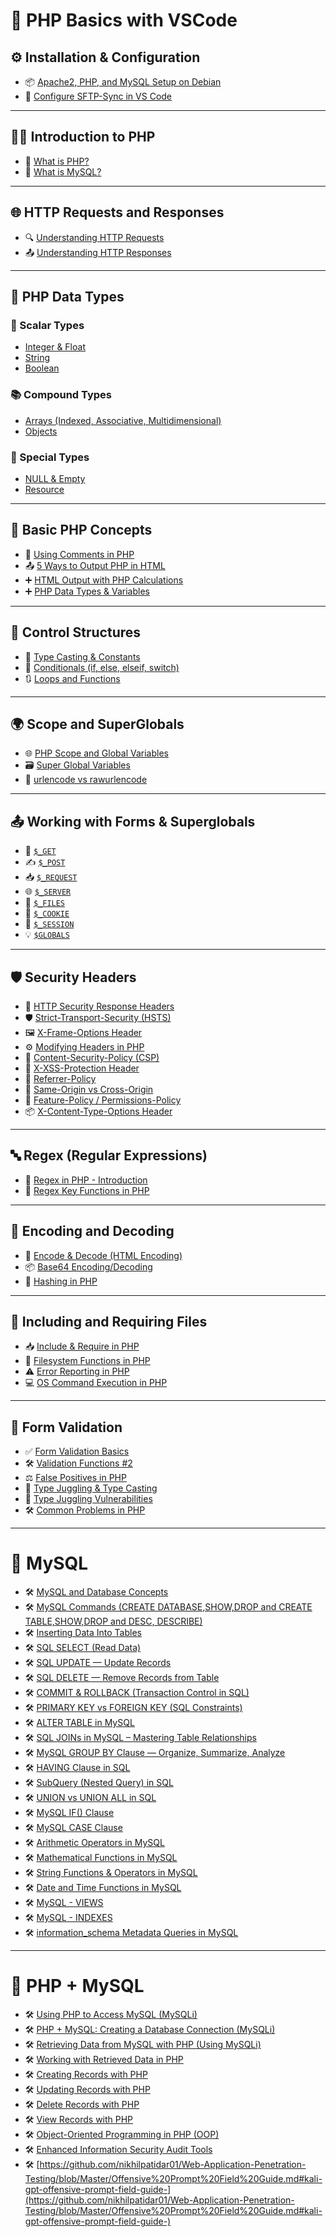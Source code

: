 
# 📘 PHP Basics with VSCode

## ⚙️ Installation & Configuration

* 📦 [Apache2, PHP, and MySQL Setup on Debian](https://github.com/nikhilpatidar01/Web-Application-Penetration-Testing/blob/Master/1.%20PHP%20Basics%20with%20VSCode/01.%20PHP%2C%20VSCode%2C%20Server%20Setup/01.%20Debian%20Apache2%20PHP%20MySQL%20Install%20and%20Setup.md#web-penetration-testing)
* 🔄 [Configure SFTP-Sync in VS Code](https://github.com/nikhilpatidar01/Web-Application-Penetration-Testing/blob/Master/1.%20PHP%20Basics%20with%20VSCode/01.%20PHP%2C%20VSCode%2C%20Server%20Setup/02.%20sftp-sync%20in%20VS%20Code.md#-how-to-install-and-set-up-sftp-sync-by-natizyskunk)

---

## 🧑‍💻 Introduction to PHP

* 📖 [What is PHP?](https://github.com/nikhilpatidar01/Web-Application-Penetration-Testing/blob/Master/1.%20PHP%20Basics%20with%20VSCode/02.%20Introduction%20of%20PHP/01.%20What%20is%20PHP.md#-php)
* 💾 [What is MySQL?](https://github.com/nikhilpatidar01/Web-Application-Penetration-Testing/blob/Master/1.%20PHP%20Basics%20with%20VSCode/02.%20Introduction%20of%20PHP/02.%20What%20is%20MySQL.md#-mysql)

---

## 🌐 HTTP Requests and Responses

* 🔍 [Understanding HTTP Requests](https://github.com/nikhilpatidar01/Web-Application-Penetration-Testing/blob/Master/1.%20PHP%20Basics%20with%20VSCode/03.%20HTTP%20Concepts/01.%20HTTP%20Requests%20and%20Responses.md#-web-fundamentals)
* 📤 [Understanding HTTP Responses](https://github.com/nikhilpatidar01/Web-Application-Penetration-Testing/blob/Master/1.%20PHP%20Basics%20with%20VSCode/03.%20HTTP%20Concepts/01.%20HTTP%20Requests%20and%20Responses.md#2%EF%B8%8F%E2%83%A3-what-is-an-http-response)

---

## 🧱 PHP Data Types

### 🔢 Scalar Types

* [Integer & Float](https://github.com/nikhilpatidar01/Web-Application-Penetration-Testing/blob/Master/1.%20PHP%20Basics%20with%20VSCode/04.%20PHP%20Data%20Types/01.%20Scalar%20Types/01.%20Integer%20and%20Float.md#-numbers-in-php)
* [String](https://github.com/nikhilpatidar01/Web-Application-Penetration-Testing/blob/Master/1.%20PHP%20Basics%20with%20VSCode/04.%20PHP%20Data%20Types/01.%20Scalar%20Types/02.%20String.md#php-strings)
* [Boolean](https://github.com/nikhilpatidar01/Web-Application-Penetration-Testing/blob/Master/1.%20PHP%20Basics%20with%20VSCode/04.%20PHP%20Data%20Types/01.%20Scalar%20Types/03.%20Boolean.md#what-is-a-boolean)

### 📚 Compound Types

* [Arrays (Indexed, Associative, Multidimensional)](https://github.com/nikhilpatidar01/Web-Application-Penetration-Testing/blob/Master/1.%20PHP%20Basics%20with%20VSCode/04.%20PHP%20Data%20Types/02.%20Compound%20Types/01.%20Arrays.md#-arrays-in-php)
* [Objects](https://github.com/nikhilpatidar01/Web-Application-Penetration-Testing/blob/Master/1.%20PHP%20Basics%20with%20VSCode/04.%20PHP%20Data%20Types/02.%20Compound%20Types/02.%20Objects.md#-objects-in-php)

### 🧩 Special Types

* [NULL & Empty](https://github.com/nikhilpatidar01/Web-Application-Penetration-Testing/blob/Master/1.%20PHP%20Basics%20with%20VSCode/04.%20PHP%20Data%20Types/03.%20Special%20Types/01.%20NULL%20and%20Empty.md#null-and-empty-in-php)
* [Resource](https://github.com/nikhilpatidar01/Web-Application-Penetration-Testing/blob/Master/1.%20PHP%20Basics%20with%20VSCode/04.%20PHP%20Data%20Types/03.%20Special%20Types/02.%20Resource.md#resource-in-php)

---

## 📝 Basic PHP Concepts

* 💬 [Using Comments in PHP](https://github.com/nikhilpatidar01/Web-Application-Penetration-Testing/blob/Master/1.%20PHP%20Basics%20with%20VSCode/04.%20PHP%20Data%20Types/PHP%20Comments.md#-php-script-understanding-comments)
* 📤 [5 Ways to Output PHP in HTML](https://github.com/nikhilpatidar01/Web-Application-Penetration-Testing/blob/Master/1.%20PHP%20Basics%20with%20VSCode/04.%20PHP%20Data%20Types/PHP%20HTML%20Output%205%20Methods.md#-php-html-output-5-methods-with-examples)
* ➕ [HTML Output with PHP Calculations](https://github.com/nikhilpatidar01/Web-Application-Penetration-Testing/blob/Master/1.%20PHP%20Basics%20with%20VSCode/04.%20PHP%20Data%20Types/PHP%20for%20%20Calculations.md#-using-php-for-html-output-with-calculations-and-text-display)
* ➕ [PHP Data Types & Variables](https://github.com/nikhilpatidar01/Web-Application-Penetration-Testing/blob/Master/1.%20PHP%20Basics%20with%20VSCode/04.%20PHP%20Data%20Types/%20PHP%20Data%20Types%20%26%20Variables.md#php-data-types--variables)

---

## 🧠 Control Structures

* 🔁 [Type Casting & Constants](https://github.com/nikhilpatidar01/Web-Application-Penetration-Testing/blob/Master/1.%20PHP%20Basics%20with%20VSCode/05.%20Control%20Structures/01.%20Type%20Casting%20and%20Constants.md#-php-type-casting)
* 🔄 [Conditionals (if, else, elseif, switch)](https://github.com/nikhilpatidar01/Web-Application-Penetration-Testing/blob/Master/1.%20PHP%20Basics%20with%20VSCode/05.%20Control%20Structures/02.%20Conditional%20If%20and%20Switch%20Statements.md#-php-control-structures)
* 🔃 [Loops and Functions](https://github.com/nikhilpatidar01/Web-Application-Penetration-Testing/blob/Master/1.%20PHP%20Basics%20with%20VSCode/05.%20Control%20Structures/03.%20Loops%20in%20PHP.md#php-loops-and-functions)

---

## 🌍 Scope and SuperGlobals

* 🌐 [PHP Scope and Global Variables](https://github.com/nikhilpatidar01/Web-Application-Penetration-Testing/blob/Master/1.%20PHP%20Basics%20with%20VSCode/06.%20Superglobals%20and%20Scope/01.%20Scope%20and%20Global%20Variables.md#php-scope-and-global-variables)
* 🗃️ [Super Global Variables](https://github.com/nikhilpatidar01/Web-Application-Penetration-Testing/blob/Master/1.%20PHP%20Basics%20with%20VSCode/06.%20Superglobals%20and%20Scope/02.%20Super%20Global%20Variables.md#-php-super-global-variables)
* 🧪 [urlencode vs rawurlencode](https://github.com/nikhilpatidar01/Web-Application-Penetration-Testing/blob/Master/1.%20PHP%20Basics%20with%20VSCode/06.%20Superglobals%20and%20Scope/Urlencode%20and%20Rawurlencode.md#urlencode-and-rawurlencode-in-php)


---

## 📤 Working with Forms & Superglobals

* 🔎 [`$_GET`](https://github.com/nikhilpatidar01/Web-Application-Penetration-Testing/blob/Master/1.%20PHP%20Basics%20with%20VSCode/07.%20SuperGlobals%20and%20Forms/01.%20$_GET.md#_get)
* ✍️ [`$_POST`](https://github.com/nikhilpatidar01/Web-Application-Penetration-Testing/blob/Master/1.%20PHP%20Basics%20with%20VSCode/07.%20SuperGlobals%20and%20Forms/02.%20%24_POST.md#_post-in-php)
* 📥 [`$_REQUEST`](https://github.com/nikhilpatidar01/Web-Application-Penetration-Testing/blob/Master/1.%20PHP%20Basics%20with%20VSCode/07.%20SuperGlobals%20and%20Forms/03.%20%24_REQUEST.md#_request-in-php)
* 🌐 [`$_SERVER`](https://github.com/nikhilpatidar01/Web-Application-Penetration-Testing/blob/Master/1.%20PHP%20Basics%20with%20VSCode/07.%20SuperGlobals%20and%20Forms/04.%20$_SERVER.md#_server)
* 📎 [`$_FILES`](https://github.com/nikhilpatidar01/Web-Application-Penetration-Testing/blob/Master/1.%20PHP%20Basics%20with%20VSCode/07.%20SuperGlobals%20and%20Forms/05.%20$_FILES.md#_files-upload-in-php)
* 🍪 [`$_COOKIE`](https://github.com/nikhilpatidar01/Web-Application-Penetration-Testing/blob/Master/1.%20PHP%20Basics%20with%20VSCode/07.%20SuperGlobals%20and%20Forms/06.%20%24_COOKIE.md#_cookie)
* 🔐 [`$_SESSION`](https://github.com/nikhilpatidar01/Web-Application-Penetration-Testing/blob/Master/1.%20PHP%20Basics%20with%20VSCode/07.%20SuperGlobals%20and%20Forms/07.%20$_SESSION.md#_session)
* 💡 [`$GLOBALS`](https://github.com/nikhilpatidar01/Web-Application-Penetration-Testing/blob/Master/1.%20PHP%20Basics%20with%20VSCode/07.%20SuperGlobals%20and%20Forms/08.%20%24GLOBALS.md#globals)

---

## 🛡️ Security Headers

* 🔎 [HTTP Security Response Headers](https://github.com/nikhilpatidar01/Web-Application-Penetration-Testing/blob/Master/1.%20PHP%20Basics%20with%20VSCode/08.%20Security%20Header/01.%20HTTP%20Security%20Response%20Headers.md#-http-security-response-headers)
* 🛡️ [Strict-Transport-Security (HSTS)](https://github.com/nikhilpatidar01/Web-Application-Penetration-Testing/blob/Master/1.%20PHP%20Basics%20with%20VSCode/08.%20Security%20Header/02.%20Strict-Transport-Security%20%28HSTS%29.md#strict-transport-security-hsts)
* 🖼️ [X-Frame-Options Header](https://github.com/nikhilpatidar01/Web-Application-Penetration-Testing/blob/Master/1.%20PHP%20Basics%20with%20VSCode/08.%20Security%20Header/03.%20X-Frame-Options%20Header.md#x-frame-options-header)
* ⚙️ [Modifying Headers in PHP](https://github.com/nikhilpatidar01/Web-Application-Penetration-Testing/blob/Master/1.%20PHP%20Basics%20with%20VSCode/08.%20Security%20Header/04.%20Modifying%20Headers.md#modifying-headers-in-php)
* 📜 [Content-Security-Policy (CSP)](https://github.com/nikhilpatidar01/Web-Application-Penetration-Testing/blob/Master/1.%20PHP%20Basics%20with%20VSCode/08.%20Security%20Header/05.%20Content-Security-Policy%20%28CSP%29.md#%EF%B8%8F-content-security-policy-csp-in-ini)
* 🧪 [X-XSS-Protection Header](https://github.com/nikhilpatidar01/Web-Application-Penetration-Testing/blob/Master/1.%20PHP%20Basics%20with%20VSCode/08.%20Security%20Header/06.%20X-XSS%20Protection%20Header.md#%EF%B8%8F-x-xss-protection-header--php-security-lab)
* 🔁 [Referrer-Policy](https://github.com/nikhilpatidar01/Web-Application-Penetration-Testing/blob/Master/1.%20PHP%20Basics%20with%20VSCode/08.%20Security%20Header/07.%20Referrer%20Policy.md#-referrer-policy)
* 🔄 [Same-Origin vs Cross-Origin](https://github.com/nikhilpatidar01/Web-Application-Penetration-Testing/blob/Master/1.%20PHP%20Basics%20with%20VSCode/08.%20Security%20Header/08.%20Same%20Origin%20vs%20Cross%20Origin.md#-same-origin-vs-cross-origin)
* 🚫 [Feature-Policy / Permissions-Policy](https://github.com/nikhilpatidar01/Web-Application-Penetration-Testing/blob/Master/1.%20PHP%20Basics%20with%20VSCode/08.%20Security%20Header/09.%20Feature-Policy%20%28Permissions-Policy%29.md#-feature-policy--permissions-policy)
* 📦 [X-Content-Type-Options Header](https://github.com/nikhilpatidar01/Web-Application-Penetration-Testing/blob/Master/1.%20PHP%20Basics%20with%20VSCode/08.%20Security%20Header/10.%20X-Content%20Type%20Options%20Header.md#-x-content-type-options-header)

---

## 🔤 Regex (Regular Expressions)

* 🧵 [Regex in PHP - Introduction](https://github.com/nikhilpatidar01/Web-Application-Penetration-Testing/blob/Master/1.%20PHP%20Basics%20with%20VSCode/09.%20Regex/01.%20Regular%20Expressions%20%28Regex%29.md#php-regular-expressions-regex)
* 🔧 [Regex Key Functions in PHP](https://github.com/nikhilpatidar01/Web-Application-Penetration-Testing/blob/Master/1.%20PHP%20Basics%20with%20VSCode/09.%20Regex/02.%20Regular%20Expressions%20%28Key%20Functions%29.md#php-regular-expressions---key-functions)

---

## 🔐 Encoding and Decoding

* 🧬 [Encode & Decode (HTML Encoding)](https://github.com/nikhilpatidar01/Web-Application-Penetration-Testing/blob/Master/1.%20PHP%20Basics%20with%20VSCode/10.%20Encoding%20and%20Decoding/01.%20Encode%20and%20Decode%20in%20PHP.md#encode-and-decode-in-php-html-encoding-functions)
* 📦 [Base64 Encoding/Decoding](https://github.com/nikhilpatidar01/Web-Application-Penetration-Testing/blob/Master/1.%20PHP%20Basics%20with%20VSCode/10.%20Encoding%20and%20Decoding/02.%20Base64%20Encoding%20and%20Decoding%20in%20PHP.md#base64-encoding-and-decoding-in-php)
* 🔐 [Hashing in PHP](https://github.com/nikhilpatidar01/Web-Application-Penetration-Testing/blob/Master/1.%20PHP%20Basics%20with%20VSCode/10.%20Encoding%20and%20Decoding/03.%20Hashing%20in%20PHP.md#hashing-in-php)

---

## 📂 Including and Requiring Files

* 📥 [Include & Require in PHP](https://github.com/nikhilpatidar01/Web-Application-Penetration-Testing/blob/Master/1.%20PHP%20Basics%20with%20VSCode/11.%20Including%20and%20Requiring%20Files/01.%20Including%20and%20Requiring%20Files%20in%20PHP.md#including-and-requiring-files-in-php)
* 📁 [Filesystem Functions in PHP](https://github.com/nikhilpatidar01/Web-Application-Penetration-Testing/blob/Master/1.%20PHP%20Basics%20with%20VSCode/11.%20Including%20and%20Requiring%20Files/02.%20Filesystem%20Functions%20in%20PHP.md#-what-are-filesystem-functions)
* ⚠️ [Error Reporting in PHP](https://github.com/nikhilpatidar01/Web-Application-Penetration-Testing/blob/Master/1.%20PHP%20Basics%20with%20VSCode/11.%20Including%20and%20Requiring%20Files/03.%20Error%20Reporting%20in%20PHP.md#php-error-reporting)
* 💻 [OS Command Execution in PHP](https://github.com/nikhilpatidar01/Web-Application-Penetration-Testing/blob/Master/1.%20PHP%20Basics%20with%20VSCode/11.%20Including%20and%20Requiring%20Files/04.%20OS%20Commands%20Execution.md#%EF%B8%8F-php-os-commands-execution)

---

## 📝 Form Validation

* ✅ [Form Validation Basics](https://github.com/nikhilpatidar01/Web-Application-Penetration-Testing/blob/Master/1.%20PHP%20Basics%20with%20VSCode/12.%20Form%20Validation/01.%20Form%20Validation.md#-php-form-validation)
* 🛠️ [Validation Functions #2](https://github.com/nikhilpatidar01/Web-Application-Penetration-Testing/blob/Master/1.%20PHP%20Basics%20with%20VSCode/12.%20Form%20Validation/02.%20Form%20Validation2.md#php-validation-functions2)
* ⚖️ [False Positives in PHP](https://github.com/nikhilpatidar01/Web-Application-Penetration-Testing/blob/Master/1.%20PHP%20Basics%20with%20VSCode/12.%20Form%20Validation/03.%20False%20Positives.md#-false-positives-in-php-comparisons)
* 🔁 [Type Juggling & Type Casting](https://github.com/nikhilpatidar01/Web-Application-Penetration-Testing/blob/Master/1.%20PHP%20Basics%20with%20VSCode/12.%20Form%20Validation/04.%20Type%20Juggling%20and%20Type%20Casting.md#-type-juggling-and-type-casting-in-php)
* 🚨 [Type Juggling Vulnerabilities](https://github.com/nikhilpatidar01/Web-Application-Penetration-Testing/blob/Master/1.%20PHP%20Basics%20with%20VSCode/12.%20Form%20Validation/05.%20Type%20Juggling%20Vulnerabilities%20in%20PHP%20Login%20Forms.md#-fixed-and-complete-typejuggling-loginphp-script)
* 🛠️ [Common Problems in PHP](https://github.com/nikhilpatidar01/Web-Application-Penetration-Testing/blob/Master/1.%20PHP%20Basics%20with%20VSCode/12.%20Form%20Validation/06.%20Common%20Problems%20in%20PHP.md#-common-problems-in-php)

---

# 📘 MySQL

* 🛠️ [MySQL and Database Concepts](https://github.com/nikhilpatidar01/Web-Application-Penetration-Testing/blob/Master/2.%20MySQL/01.%20MySQL/01.%20%20MySQL%20and%20Database%20Concepts.md#-mysql-and-database-concepts)
* 🛠️ [MySQL Commands (CREATE DATABASE,SHOW,DROP and CREATE TABLE,SHOW,DROP and DESC, DESCRIBE)](https://github.com/nikhilpatidar01/Web-Application-Penetration-Testing/blob/Master/2.%20MySQL/01.%20MySQL/02.%20MySQL%20Commands.md#-mysql-commands-create-databaseshowdrop-and-create-tableshowdrop-and-desc-describe)
* 🛠️ [Inserting Data Into Tables](https://github.com/nikhilpatidar01/Web-Application-Penetration-Testing/blob/Master/2.%20MySQL/01.%20MySQL/03.%20Inserting%20Data%20Into%20Tables.md#-inserting-data-into-tables)
* 🛠️ [SQL SELECT (Read Data)](https://github.com/nikhilpatidar01/Web-Application-Penetration-Testing/blob/Master/2.%20MySQL/01.%20MySQL/04.%20Read%20Data%20SQL%20Select.md#-sql-select-read-data)
* 🛠️ [SQL UPDATE — Update Records](https://github.com/nikhilpatidar01/Web-Application-Penetration-Testing/blob/Master/2.%20MySQL/01.%20MySQL/05.%20SQL%20UPDATE.md#%EF%B8%8F-sql-update--update-records)
* 🛠️ [SQL DELETE — Remove Records from Table](https://github.com/nikhilpatidar01/Web-Application-Penetration-Testing/blob/Master/2.%20MySQL/01.%20MySQL/06.%20SQL%20DELETE.md#-sql-delete--remove-records-from-table)
* 🛠️ [COMMIT & ROLLBACK (Transaction Control in SQL)](https://github.com/nikhilpatidar01/Web-Application-Penetration-Testing/blob/Master/2.%20MySQL/01.%20MySQL/07.%20COMMIT%20%26%20ROLLBACK.md#-commit--rollback-transaction-control-in-sql)
* 🛠️ [PRIMARY KEY vs FOREIGN KEY (SQL Constraints)](https://github.com/nikhilpatidar01/Web-Application-Penetration-Testing/blob/Master/2.%20MySQL/01.%20MySQL/08.%20PRIMARY%20KEY%20vs%20FOREIGN%20KEY.md#-primary-key-vs-foreign-key-sql-constraints)
* 🛠️ [ALTER TABLE in MySQL](https://github.com/nikhilpatidar01/Web-Application-Penetration-Testing/blob/Master/2.%20MySQL/01.%20MySQL/09.%20ALTER%20TABLE%20in%20MySQL.md#-alter-table-in-mysql)
* 🛠️ [SQL JOINs in MySQL – Mastering Table Relationships](https://github.com/nikhilpatidar01/Web-Application-Penetration-Testing/blob/Master/2.%20MySQL/01.%20MySQL/10.%20SQL%20JOINs%20in%20MySQL.md#-sql-joins-in-mysql--mastering-table-relationships)
* 🛠️ [MySQL GROUP BY Clause — Organize, Summarize, Analyze](https://github.com/nikhilpatidar01/Web-Application-Penetration-Testing/blob/Master/2.%20MySQL/01.%20MySQL/11.%20%20MySQL%20GROUP%20BY%20.md#-mysql-group-by-clause--organize-summarize-analyze)
* 🛠️ [HAVING Clause in SQL](https://github.com/nikhilpatidar01/Web-Application-Penetration-Testing/blob/Master/2.%20MySQL/01.%20MySQL/12.%20HAVING%20Clause%20in%20SQL.md#-having-clause-in-sql)
* 🛠️ [SubQuery (Nested Query) in SQL](https://github.com/nikhilpatidar01/Web-Application-Penetration-Testing/blob/Master/2.%20MySQL/01.%20MySQL/13.%20SubQuery%20in%20SQL.md#-subquery-nested-query-in-sql)
* 🛠️ [UNION vs UNION ALL in SQL](https://github.com/nikhilpatidar01/Web-Application-Penetration-Testing/blob/Master/2.%20MySQL/01.%20MySQL/14.%20UNION%20vs%20UNION%20ALL%20in%20SQL.md#-union-vs-union-all-in-sql)
* 🛠️ [MySQL IF() Clause](https://github.com/nikhilpatidar01/Web-Application-Penetration-Testing/blob/Master/2.%20MySQL/01.%20MySQL/15.%20IF()%20Clause.md#-mysql-if-clause)
* 🛠️ [MySQL CASE Clause](https://github.com/nikhilpatidar01/Web-Application-Penetration-Testing/blob/Master/2.%20MySQL/01.%20MySQL/16.%20CASE%20Clause.md#-mysql-case-clause)
* 🛠️ [Arithmetic Operators in MySQL](https://github.com/nikhilpatidar01/Web-Application-Penetration-Testing/blob/Master/2.%20MySQL/01.%20MySQL/17.%20Arithmetic%20Operators%20in%20MySQL.md#-arithmetic-operators-in-mysql)
* 🛠️ [Mathematical Functions in MySQL](https://github.com/nikhilpatidar01/Web-Application-Penetration-Testing/blob/Master/2.%20MySQL/01.%20MySQL/18.%20Mathematical%20Functions%20in%20MySQL.md#-mathematical-functions-in-mysql)
* 🛠️ [String Functions & Operators in MySQL](https://github.com/nikhilpatidar01/Web-Application-Penetration-Testing/blob/Master/2.%20MySQL/01.%20MySQL/19.%20String%20Functions%20%26%20Operators%20in%20MySQL.md#-string-functions--operators-in-mysql)
* 🛠️ [Date and Time Functions in MySQL](https://github.com/nikhilpatidar01/Web-Application-Penetration-Testing/blob/Master/2.%20MySQL/01.%20MySQL/20.%20Date%20and%20Time%20Functions%20in%20MySQL.md#%EF%B8%8F-date-and-time-functions-in-mysql)
* 🛠️ [MySQL - VIEWS](https://github.com/nikhilpatidar01/Web-Application-Penetration-Testing/blob/Master/2.%20MySQL/01.%20MySQL/21.%20MySQL%20Views.md#-mysql---views)
* 🛠️ [MySQL - INDEXES](https://github.com/nikhilpatidar01/Web-Application-Penetration-Testing/blob/Master/2.%20MySQL/01.%20MySQL/22.%20MySQL%20Index.md#-mysql--indexes)
* 🛠️ [information_schema Metadata Queries in MySQL](https://github.com/nikhilpatidar01/Web-Application-Penetration-Testing/blob/Master/2.%20MySQL/01.%20MySQL/23.%20Information%20Schema%20Metadata%20Queries.md#-information_schema-metadata-queries-in-mysql)

---

# 📘 PHP + MySQL

* 🛠️ [Using PHP to Access MySQL (MySQLi)](https://github.com/nikhilpatidar01/Web-Application-Penetration-Testing/blob/Master/2.%20MySQL/02.%20PHP%20%2B%20MySQL/01.%20PHP%20to%20Access%20MySQL.md#-using-php-to-access-mysql-mysqli)
* 🛠️ [PHP + MySQL: Creating a Database Connection (MySQLi)](https://github.com/nikhilpatidar01/Web-Application-Penetration-Testing/blob/Master/2.%20MySQL/02.%20PHP%20%2B%20MySQL/02.%20PHP%20%2B%20MySQL%3A%20Creating%20a%20Database%20Connection.md#-php--mysql-creating-a-database-connection-mysqli)
* 🛠️ [Retrieving Data from MySQL with PHP (Using MySQLi)](https://github.com/nikhilpatidar01/Web-Application-Penetration-Testing/blob/Master/2.%20MySQL/02.%20PHP%20%2B%20MySQL/03.%20Retrieving%20Data%20from%20MySQL%20with%20PHP.md#-retrieving-data-from-mysql-with-php-using-mysqli)
* 🛠️ [Working with Retrieved Data in PHP](https://github.com/nikhilpatidar01/Web-Application-Penetration-Testing/blob/Master/2.%20MySQL/02.%20PHP%20%2B%20MySQL/04.%20Working%20with%20Retrieved%20Data%20in%20PHP.md#working-with-retrieved-data-in-php)
* 🛠️ [Creating Records with PHP](https://github.com/nikhilpatidar01/Web-Application-Penetration-Testing/blob/Master/2.%20MySQL/02.%20PHP%20%2B%20MySQL/05.%20Creating%20Records%20with%20PHP.md#-creating-records-with-php)
* 🛠️ [Updating Records with PHP](https://github.com/nikhilpatidar01/Web-Application-Penetration-Testing/blob/Master/2.%20MySQL/02.%20PHP%20%2B%20MySQL/06.%20Updating%20Records%20with%20PHP.md#-creating-records-with-php)
* 🛠️ [Delete Records with PHP](https://github.com/nikhilpatidar01/Web-Application-Penetration-Testing/blob/Master/2.%20MySQL/02.%20PHP%20%2B%20MySQL/07.%20Delete%20Records%20with%20PHP.md#%EF%B8%8F-what-is-delete-records-with-php)
* 🛠️ [View Records with PHP](https://github.com/nikhilpatidar01/Web-Application-Penetration-Testing/blob/Master/2.%20MySQL/02.%20PHP%20%2B%20MySQL/08.%20View%20Records%20with%20PHP.md#-what-is-view-records-with-php)
* 🛠️ [Object-Oriented Programming in PHP (OOP)](https://github.com/nikhilpatidar01/Web-Application-Penetration-Testing/blob/Master/2.%20MySQL/OOP%20(Object%20Oriented%20Programming).md#-object-oriented-programming-in-php-oop)
* 🛠️ [Enhanced Information Security Audit Tools](https://github.com/nikhilpatidar01/Web-Application-Penetration-Testing/blob/Master/Information%20Security%20Audit%20Tools.md#%EF%B8%8F-enhanced-information-security-audit-tools)
* 🛠️ [https://github.com/nikhilpatidar01/Web-Application-Penetration-Testing/blob/Master/Offensive%20Prompt%20Field%20Guide.md#kali-gpt-offensive-prompt-field-guide-](https://github.com/nikhilpatidar01/Web-Application-Penetration-Testing/blob/Master/Offensive%20Prompt%20Field%20Guide.md#kali-gpt-offensive-prompt-field-guide-)


